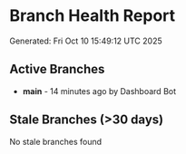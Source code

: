 # Branch Health Report
Generated: Fri Oct 10 15:49:12 UTC 2025

## Active Branches
- **main** - 14 minutes ago by Dashboard Bot

## Stale Branches (>30 days)
No stale branches found
